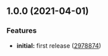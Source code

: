 ## 1.0.0 (2021-04-01)


### Features

* **initial:** first release ([2978874](https://github.com/zilahir/dev/commit/2978874a63632d4d6e537deb9537600b40efcc68))
